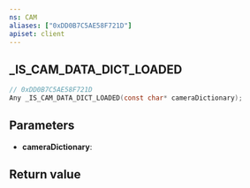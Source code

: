 ```yaml
---
ns: CAM
aliases: ["0xDD0B7C5AE58F721D"]
apiset: client
---
```

## _IS_CAM_DATA_DICT_LOADED

```c
// 0xDD0B7C5AE58F721D
Any _IS_CAM_DATA_DICT_LOADED(const char* cameraDictionary);
```


## Parameters
* **cameraDictionary**:

## Return value